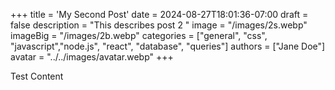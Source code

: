 +++
title = 'My Second Post'
date = 2024-08-27T18:01:36-07:00
draft = false
description = "This describes post 2 "
image = "/images/2s.webp"
imageBig = "/images/2b.webp"
categories = ["general", "css", "javascript","node.js", "react", "database", "queries"]
authors = ["Jane Doe"]
avatar = "../../images/avatar.webp" 
+++

Test Content